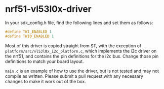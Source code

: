 # nrf51-vl53l0x-driver

In your sdk_config.h file, find the following lines and set them as follows:
```c
#define TWI_ENABLED 1
#define TWI0_ENABLED 1
```

Most of this driver is copied straight from ST, with the exception of `platform/src/vl53l0x_i2c_platform.c`, which implements the i2c driver on the nrf51, and contains the pin definitions for the i2c bus. Change those pin definitions to match your board layout.

`main.c` is an example of how to use the driver, but is not tested and may not compile as written. Please submit a pull request with any necessary changes to make it work out of the box.
